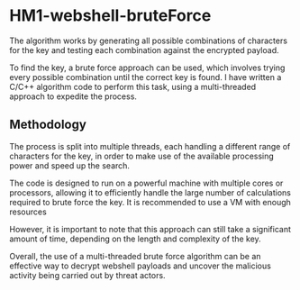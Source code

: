# HM1-webshell-bruteForce
The algorithm works by generating all possible combinations of characters for the key and testing each combination against the encrypted payload. 

To find the key, a brute force approach can be used, which involves trying every possible combination until the correct key is found. I have written a C/C++ algorithm code to perform this task, using a multi-threaded approach to expedite the process.

## Methodology

The process is split into multiple threads, each handling a different range of characters for the key, in order to make use of the available processing power and speed up the search.

The code is designed to run on a powerful machine with multiple cores or processors, allowing it to efficiently handle the large number of calculations required to brute force the key. It is recommended to use a VM with enough resources 

However, it is important to note that this approach can still take a significant amount of time, depending on the length and complexity of the key.

Overall, the use of a multi-threaded brute force algorithm can be an effective way to decrypt webshell payloads and uncover the malicious activity being carried out by threat actors.


